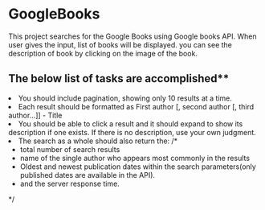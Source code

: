 # GoogleBooks
This project searches for the Google Books using Google books API. When user gives the input, list of books will be displayed. you can see the description of book by clicking on the image of the book. <br>
## The below list of tasks are accomplished**
  <li>You should include pagination, showing only 10 results at a time.</li>
  <li>Each result should be formatted as First author [, second author [, third author...]] - Title </li>
  <li>You should be able to click a result and it should expand to show its description if one exists. If there is no description, use your own judgment.</li>
  <li>The search as a whole should also return the:
    /*<ul>
      <li>total number of search results</li>
      <li>name of the single author who appears most commonly in the results</li>
      <li>Oldest and newest publication dates within the search parameters(only published dates are available in the API).</li>
      <li>and the server response time.</li>
  </ul>*/
  </li>
